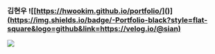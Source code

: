 ### 김현우 ![[https://hwookim.github.io/portfolio/]()](https://img.shields.io/badge/-Portfolio-black?style=flat-square&logo=github&link=https://velog.io/@sian)

![](https://github-readme-stats.vercel.app/api?username=hwookim&show_icons=true&theme=great-gatsby)
